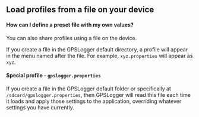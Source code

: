 ## Load profiles from a file on your device

#### How can I define a preset file with my own values?

You can also share profiles using a file on the device.  

If you create a file in the GPSLogger default directory, a profile will appear in the menu named after the file.  For example, `xyz.properties` will appear as `xyz`. 

#### Special profile - `gpslogger.properties`

If you create a file in the GPSLogger default folder or specifically at `/sdcard/gpslogger.properties`, then GPSLogger will read this file each time it loads and apply those settings to the application, overriding whatever settings you have currently. 

 
